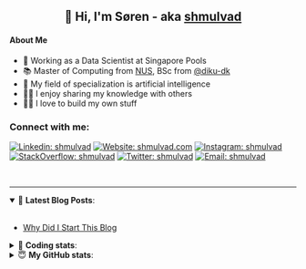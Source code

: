 <h2 align="center">
	👋 Hi, I'm Søren - aka <a href="https://shmulvad.com">shmulvad</a>
</h2>

#### About Me
- 🤖 Working as a Data Scientist at Singapore Pools
- 📚 Master of Computing from [NUS], BSc from [@diku-dk]
- 🧠 My field of specialization is artificial intelligence
- 👨‍🏫 I enjoy sharing my knowledge with others
- 👨‍💻 I love to build my own stuff

### Connect with me:

[![Linkedin: shmulvad](https://img.shields.io/badge/shmulvad-blue?style=flat&logo=Linkedin&logoColor=white)][linkedin]
[![Website: shmulvad.com](https://img.shields.io/badge/shmulvad.com-47CCCC?&style=flat&logo=Google-Chrome&logoColor=white)][website]
[![Instagram: shmulvad](https://img.shields.io/badge/-@shmulvad-purple?style=flat&logo=Instagram&logoColor=white)][instagram]
[![StackOverflow: shmulvad](https://img.shields.io/badge/shmulvad-FE7A16?style=flat&logo=stack-overflow&logoColor=white)][stackOverflow]
[![Twitter: shmulvad](https://img.shields.io/badge/@shmulvad-1ca0f1?style=flat&logo=twitter&logoColor=white)][twitter]
[![Email: shmulvad](https://img.shields.io/badge/shmulvad-D14836?style=flat&logo=gmail&logoColor=white)][mail]

<br />

---

<details open>
 <summary>📕 <b>Latest Blog Posts</b>: </summary>

<br>

<!-- BLOG-POST-LIST:START -->
- [Why Did I Start This Blog](https://shmulvad.com/blog/why-did-start-this-blog)
<!-- BLOG-POST-LIST:END -->

</details>

<!-- --- -->

<details>
 <summary>🤖 <b>Coding stats</b>: </summary>

<br>

NOTE: Doesn't track coding at work or work done in environments such as Jupyter Notebooks.

<!--START_SECTION:waka-->
![Code Time](http://img.shields.io/badge/Code%20Time-2%2C732%20hrs%2023%20mins-blue)

**I'm a Night 🦉** 

```text
🌞 Morning                517 commits         ██░░░░░░░░░░░░░░░░░░░░░░░   08.22 % 
🌆 Daytime                1709 commits        ███████░░░░░░░░░░░░░░░░░░   27.18 % 
🌃 Evening                2521 commits        ██████████░░░░░░░░░░░░░░░   40.10 % 
🌙 Night                  1540 commits        ██████░░░░░░░░░░░░░░░░░░░   24.49 % 
```


📊 **This Week I Spent My Time On** 

```text
💬 Programming Languages: 
Python                   16 hrs 52 mins      ██████████████████░░░░░░░   72.20 % 
TypeScript               2 hrs 46 mins       ███░░░░░░░░░░░░░░░░░░░░░░   11.86 % 
Other                    1 hr 23 mins        █░░░░░░░░░░░░░░░░░░░░░░░░   05.93 % 
HTML                     48 mins             █░░░░░░░░░░░░░░░░░░░░░░░░   03.46 % 
JSON                     48 mins             █░░░░░░░░░░░░░░░░░░░░░░░░   03.44 % 

🔥 Editors: 
VS Code                  21 hrs 52 mins      ███████████████████████░░   93.62 % 
Zsh                      1 hr 23 mins        █░░░░░░░░░░░░░░░░░░░░░░░░   05.93 % 
Sublime Text             6 mins              ░░░░░░░░░░░░░░░░░░░░░░░░░   00.45 % 

🐱‍💻 Projects: 
km24-core                21 hrs 22 mins      ███████████████████████░░   91.48 % 
hit-locator              54 mins             █░░░░░░░░░░░░░░░░░░░░░░░░   03.87 % 
skibsregistret           42 mins             █░░░░░░░░░░░░░░░░░░░░░░░░   03.04 % 
company-scrapers         9 mins              ░░░░░░░░░░░░░░░░░░░░░░░░░   00.70 % 
Unknown Project          6 mins              ░░░░░░░░░░░░░░░░░░░░░░░░░   00.45 % 
```


 Last Updated on 24/08/2024 18:44:28 UTC
<!--END_SECTION:waka-->

</details>

<!-- --- -->

<details>
 <summary>😇 <b>My GitHub stats</b>: </summary>

<br>

<img align="left" alt="shmulvad's Github Stats" src="https://github-readme-stats.vercel.app/api?username=shmulvad&show_icons=true&hide_border=true" />

</details>



[website]: https://shmulvad.com
[twitter]: https://twitter.com/shmulvad
[linkedin]: https://linkedin.com/in/shmulvad
[instagram]: https://instagram.com/shmulvad
[stackOverflow]: https://stackoverflow.com/users/9248793/shmulvad
[mail]: mailto:shmulvad@gmail.com
[@diku-dk]: https://github.com/diku-dk
[github]: https://github.com/shmulvad
[NUS]: https://www.nus.edu.sg